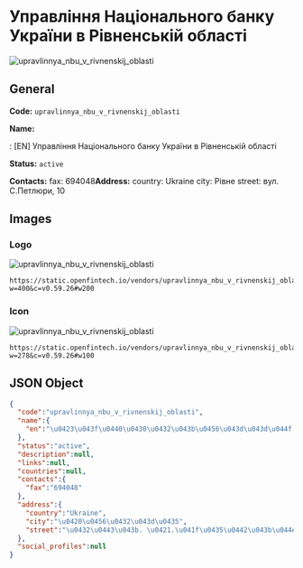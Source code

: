 
# Управління Національного банку України в Рівненській області 
![upravlinnya_nbu_v_rivnenskij_oblasti](https://static.openfintech.io/vendors/upravlinnya_nbu_v_rivnenskij_oblasti/logo.svg?w=400&c=v0.59.26#w200)  

## General 
 
**Code:** `upravlinnya_nbu_v_rivnenskij_oblasti` 
 
**Name:** 
 
:	[EN] Управління Національного банку України в Рівненській області 
 
**Status:** `active` 
 
**Contacts:** 
fax: 694048**Address:** 
country: Ukraine 
city: Рівне 
street: вул. С.Петлюри, 10 

## Images 

### Logo 
 
![upravlinnya_nbu_v_rivnenskij_oblasti](https://static.openfintech.io/vendors/upravlinnya_nbu_v_rivnenskij_oblasti/logo.svg?w=400&c=v0.59.26#w200)  

```
https://static.openfintech.io/vendors/upravlinnya_nbu_v_rivnenskij_oblasti/logo.svg?w=400&c=v0.59.26#w200
```  

### Icon 
 
![upravlinnya_nbu_v_rivnenskij_oblasti](https://static.openfintech.io/vendors/upravlinnya_nbu_v_rivnenskij_oblasti/icon.svg?w=278&c=v0.59.26#w100)  

```
https://static.openfintech.io/vendors/upravlinnya_nbu_v_rivnenskij_oblasti/icon.svg?w=278&c=v0.59.26#w100
```  

## JSON Object 

```json
{
  "code":"upravlinnya_nbu_v_rivnenskij_oblasti",
  "name":{
    "en":"\u0423\u043f\u0440\u0430\u0432\u043b\u0456\u043d\u043d\u044f \u041d\u0430\u0446\u0456\u043e\u043d\u0430\u043b\u044c\u043d\u043e\u0433\u043e \u0431\u0430\u043d\u043a\u0443 \u0423\u043a\u0440\u0430\u0457\u043d\u0438 \u0432 \u0420\u0456\u0432\u043d\u0435\u043d\u0441\u044c\u043a\u0456\u0439 \u043e\u0431\u043b\u0430\u0441\u0442\u0456"
  },
  "status":"active",
  "description":null,
  "links":null,
  "countries":null,
  "contacts":{
    "fax":"694048"
  },
  "address":{
    "country":"Ukraine",
    "city":"\u0420\u0456\u0432\u043d\u0435",
    "street":"\u0432\u0443\u043b. \u0421.\u041f\u0435\u0442\u043b\u044e\u0440\u0438, 10"
  },
  "social_profiles":null
}
```  
